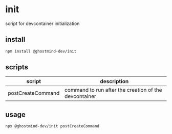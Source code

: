 # init

script for devcontainer initialization

## install

```bash
npm install @ghostmind-dev/init
```

## scripts

| script            | description                                           |
| ----------------- | ----------------------------------------------------- |
| postCreateCommand | command to run after the creation of the devcontainer |

## usage

```bash
npx @ghostmind-dev/init postCreateCommand
```
